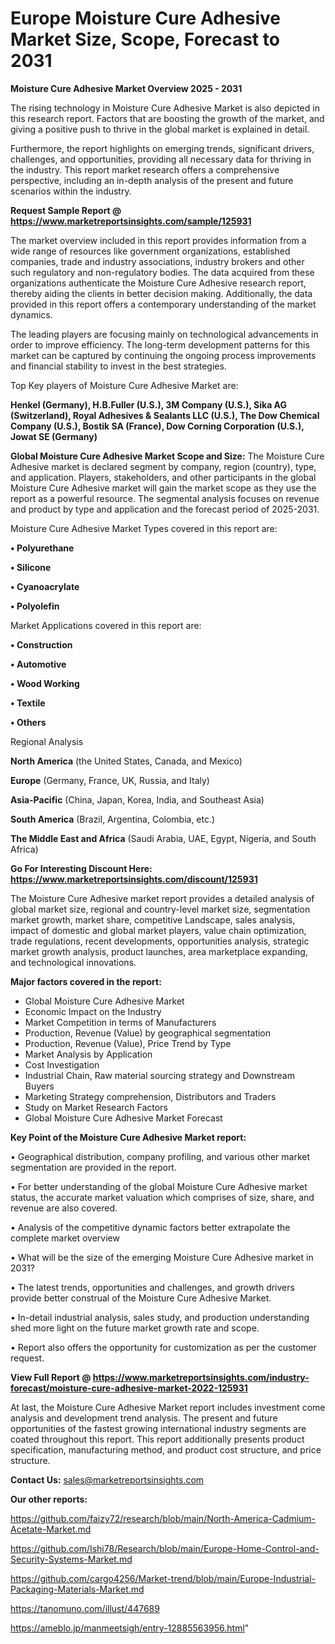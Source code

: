 # Europe Moisture Cure Adhesive Market Size, Scope, Forecast to 2031

<Strong> Moisture Cure Adhesive Market Overview 2025 - 2031</strong>

The rising technology in Moisture Cure Adhesive Market is also depicted in this research report. Factors that are boosting the growth of the market, and giving a positive push to thrive in the global market is explained in detail.

Furthermore, the report highlights on emerging trends, significant drivers, challenges, and opportunities, providing all necessary data for thriving in the industry. This report market research offers a comprehensive perspective, including an in-depth analysis of the present and future scenarios within the industry.

<strong>Request Sample Report @ <a href=https://www.marketreportsinsights.com/sample/125931>https://www.marketreportsinsights.com/sample/125931</a></strong>

The market overview included in this report provides information from a wide range of resources like government organizations, established companies, trade and industry associations, industry brokers and other such regulatory and non-regulatory bodies. The data acquired from these organizations authenticate the Moisture Cure Adhesive research report, thereby aiding the clients in better decision making. Additionally, the data provided in this report offers a contemporary understanding of the market dynamics.

The leading players are focusing mainly on technological advancements in order to improve efficiency. The long-term development patterns for this market can be captured by continuing the ongoing process improvements and financial stability to invest in the best strategies.

Top Key players of Moisture Cure Adhesive Market are:

<strong>Henkel (Germany), H.B.Fuller (U.S.), 3M Company (U.S.), Sika AG (Switzerland), Royal Adhesives & Sealants LLC (U.S.), The Dow Chemical Company (U.S.), Bostik SA (France), Dow Corning Corporation (U.S.), Jowat SE (Germany)</strong>

<strong><b>Global Moisture Cure Adhesive Market Scope and Size:</b></strong>
The Moisture Cure Adhesive market is declared segment by company, region (country), type, and application. Players, stakeholders, and other participants in the global Moisture Cure Adhesive market will gain the market scope as they use the report as a powerful resource. The segmental analysis focuses on revenue and product by type and application and the forecast period of 2025-2031.

Moisture Cure Adhesive Market Types covered in this report are:

<strong>• Polyurethane

• Silicone

• Cyanoacrylate

• Polyolefin</strong>

Market Applications covered in this report are:

<strong>• Construction

• Automotive

• Wood Working

• Textile

• Others</strong> 

Regional Analysis

<strong>North America</strong> (the United States, Canada, and Mexico)

<strong>Europe</strong> (Germany, France, UK, Russia, and Italy)

<strong>Asia-Pacific</strong> (China, Japan, Korea, India, and Southeast Asia)

<strong>South America</strong> (Brazil, Argentina, Colombia, etc.)

<strong>The Middle East and Africa</strong> (Saudi Arabia, UAE, Egypt, Nigeria, and South Africa)

<strong>Go For Interesting Discount Here: <a href=https://www.marketreportsinsights.com/discount/125931>https://www.marketreportsinsights.com/discount/125931</a></strong>

The Moisture Cure Adhesive market report provides a detailed analysis of global market size, regional and country-level market size, segmentation market growth, market share, competitive Landscape, sales analysis, impact of domestic and global market players, value chain optimization, trade regulations, recent developments, opportunities analysis, strategic market growth analysis, product launches, area marketplace expanding, and technological innovations.

<strong><b>Major factors covered in the report:</b></strong>
<ul>
  <li>Global Moisture Cure Adhesive Market </li>
  <li>Economic Impact on the Industry</li>
  <li>Market Competition in terms of Manufacturers</li>
  <li>Production, Revenue (Value) by geographical segmentation</li>
  <li>Production, Revenue (Value), Price Trend by Type</li>
  <li>Market Analysis by Application</li>
  <li>Cost Investigation</li>
  <li>Industrial Chain, Raw material sourcing strategy and Downstream Buyers</li>
  <li>Marketing Strategy comprehension, Distributors and Traders</li>
  <li>Study on Market Research Factors</li>
  <li>Global Moisture Cure Adhesive Market Forecast</li>
</ul>

<strong><b>Key Point of the Moisture Cure Adhesive Market report:</b></strong>

• Geographical distribution, company profiling, and various other market segmentation are provided in the report.

• For better understanding of the global Moisture Cure Adhesive market status, the accurate market valuation which comprises of size, share, and revenue are also covered.

• Analysis of the competitive dynamic factors better extrapolate the complete market overview

• What will be the size of the emerging Moisture Cure Adhesive market in 2031?

• The latest trends, opportunities and challenges, and growth drivers provide better construal of the Moisture Cure Adhesive Market.

• In-detail industrial analysis, sales study, and production understanding shed more light on the future market growth rate and scope.

• Report also offers the opportunity for customization as per the customer request.

<strong><b>View Full Report @ <a href=https://www.marketreportsinsights.com/industry-forecast/moisture-cure-adhesive-market-2022-125931>https://www.marketreportsinsights.com/industry-forecast/moisture-cure-adhesive-market-2022-125931</a></b></strong>


At last, the Moisture Cure Adhesive Market report includes investment come analysis and development trend analysis. The present and future opportunities of the fastest growing international industry segments are coated throughout this report. This report additionally presents product specification, manufacturing method, and product cost structure, and price structure.

<strong>Contact Us:</strong>
sales@marketreportsinsights.com

<strong>Our other reports:</strong>

<a href=https://github.com/faizy72/research/blob/main/North-America-Cadmium-Acetate-Market.md>https://github.com/faizy72/research/blob/main/North-America-Cadmium-Acetate-Market.md</a>

<a href=https://github.com/Ishi78/Research/blob/main/Europe-Home-Control-and-Security-Systems-Market.md>https://github.com/Ishi78/Research/blob/main/Europe-Home-Control-and-Security-Systems-Market.md</a>

<a href=https://github.com/cargo4256/Market-trend/blob/main/Europe-Industrial-Packaging-Materials-Market.md>https://github.com/cargo4256/Market-trend/blob/main/Europe-Industrial-Packaging-Materials-Market.md</a>

<a href=https://tanomuno.com/illust/447689>https://tanomuno.com/illust/447689</a>

<a href=https://ameblo.jp/manmeetsigh/entry-12885563956.html>https://ameblo.jp/manmeetsigh/entry-12885563956.html</a>"
